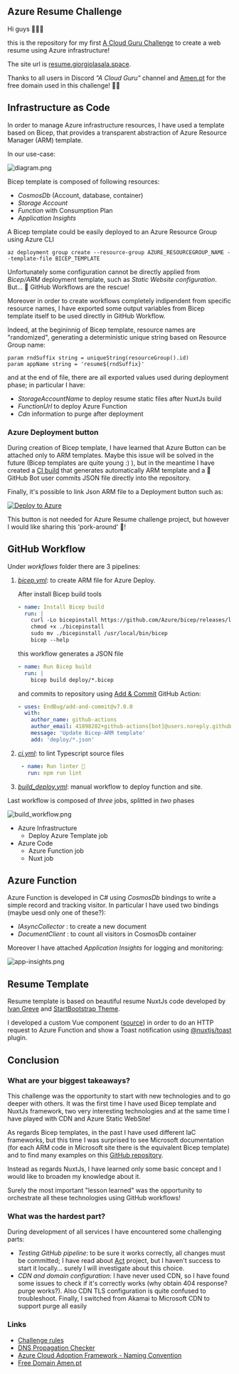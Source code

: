 ## Azure Resume Challenge

Hi guys 👋👋👋

this is the repository for my first [A Cloud Guru Challenge](https://acloudguru.com/blog/engineering/cloudguruchallenge-your-resume-in-azure) to create a web resume using Azure infrastructure!

The site url is [resume.giorgiolasala.space](https://resume.giorgiolasala.space).

Thanks to all users in Discord *"A Cloud Guru"* channel and [Amen.pt](https://www.amen.pt/) for the free domain used in this challenge! 🙏🙏

## Infrastructure as Code
In order to manage Azure infrastructure resources, I have used a template based on Bicep, that provides a transparent abstraction of Azure Resource Manager (ARM) template.

In our use-case:

![diagram.png](https://cdn.hashnode.com/res/hashnode/image/upload/v1621287630947/vygOC6yfm.png)

Bicep template is composed of following resources:
* _CosmosDb_ (Account, database, container)
* _Storage Account_ 
* _Function_ with Consumption Plan
* _Application Insights_

A Bicep template could be easily deployed to an Azure Resource Group using Azure CLI 

```
az deployment group create --resource-group AZURE_RESOURCEGROUP_NAME --template-file BICEP_TEMPLATE
```

Unfortunately some configuration cannot be directly applied from _Bicep/ARM_ deployment template, such as _Static Website configuration_.
But... 🚀 GitHub Workflows are the rescue!

Moreover in order to create workflows completely indipendent from specific resource names, I have exported some output variables from Bicep template itself to be used directly in GitHub Workflow.

Indeed, at the begininnig of Bicep template, resource names are "randomized", generating a deterministic unique string based on Resource Group name:

```
param rndSuffix string = uniqueString(resourceGroup().id)
param appName string = 'resume${rndSuffix}'
```

and at the end of file, there are all exported values used during deployment phase; in particular I have:
* _StorageAccountName_ to deploy resume static files after NuxtJs build
* _FunctionUrl_ to deploy Azure Function
* _Cdn_ information to purge after deployment

### Azure Deployment button
During creation of Bicep template, I have learned that Azure Button can be attached only to ARM templates. Maybe this issue will be solved in the future (Bicep templates are quite young :) ), but in the meantime I have created a [CI build](.github/workflows/bicep.yml) that generates automatically ARM template and a 🤖 GitHub Bot user commits JSON file directly into the repository.

Finally, it's possible to link Json ARM file to a Deployment button such as:

[![Deploy to Azure](https://aka.ms/deploytoazurebutton)](https://portal.azure.com/#create/Microsoft.Template/uri/https%3A%2F%2Fraw.githubusercontent.com%2Fsalem84%2Fazure-resume-challenge%2Fmaster%2Fdeploy%2Fmain.json)

This button is not needed for Azure Resume challenge project, but however I would like sharing this 'pork-around' 🐷!

## GitHub Workflow
Under _workflows_ folder there are 3 pipelines:
1. [*bicep.yml*](.github/workflows/bicep.yml):  to create ARM file for Azure Deploy. 

    After install Bicep build tools
    
    ```yaml
    - name: Install Bicep build
      run: | 
        curl -Lo bicepinstall https://github.com/Azure/bicep/releases/latest/download/bicep-linux-x64
        chmod +x ./bicepinstall
        sudo mv ./bicepinstall /usr/local/bin/bicep
        bicep --help
    ```
    
    this workflow generates a JSON file 
    
    ```yaml
    - name: Run Bicep build
      run: |
        bicep build deploy/*.bicep
    ```

    and commits to repository using [Add & Commit](https://github.com/EndBug/add-and-commit) GitHub Action:

    ```yaml
    - uses: EndBug/add-and-commit@v7.0.0
      with:
        author_name: github-actions
        author_email: 41898282+github-actions[bot]@users.noreply.github.com
        message: 'Update Bicep-ARM template'
        add: 'deploy/*.json'
    ```

2. [*ci.yml*](.github/workflows/bicep.yml): to lint Typescript source files

    ```yaml
     - name: Run linter 👀
       run: npm run lint
    ```

3. [*build_deploy.yml*](.github/workflows/bicep.yml): manual workflow to deploy function and site.  

Last workflow is composed of _three_ jobs, splitted in _two_ phases


![build_workflow.png](https://cdn.hashnode.com/res/hashnode/image/upload/v1621287662389/IiL3481Bg.png)

- Azure Infrastructure
    - Deploy Azure Template job
- Azure Code
    - Azure Function job
    - Nuxt job


## Azure Function
Azure Function is developed in C# using _CosmosDb_ bindings to write a simple record and tracking visitor.
In particular I have used two bindings (maybe uesd only one of these?):
* _IAsyncCollector<CounterStatsItem>_ : to create a new document
* _DocumentClient_ : to count all visitors in CosmosDb container

Moreover I have attached _Application Insights_ for logging and monitoring:

![app-insights.png](https://cdn.hashnode.com/res/hashnode/image/upload/v1621287680492/sAOsnP9fC.png)

## Resume Template

Resume template is based on beautiful resume NuxtJs code developed by [Ivan Greve](https://github.com/ivangreve/nuxt-resume) and [StartBootstrap Theme](https://github.com/startbootstrap/startbootstrap-resume/).

I developed a custom Vue component ([source](resume/components/Counter.vue)) in order to do an HTTP request to Azure Function and show a Toast notification using [@nuxtjs/toast](https://www.npmjs.com/package/@nuxtjs/toast) plugin.

## Conclusion

### What are your biggest takeaways?
This challenge was the opportunity to start with new technologies and to go deeper with others.
It was the first time I have used Bicep template and NuxtJs framework, two very interesting technologies and at the same time I have played with CDN and Azure Static WebSite!

As regards Bicep templates, in the past I have used different IaC frameworks, but this time I was surprised to see Microsoft documentation (for each ARM code in Microsoft site there is the equivalent Bicep template) and to find many examples on this [GitHub repository](https://github.com/Azure/bicep/tree/main/docs/examples).

Instead as regards NuxtJs, I have learned only some basic concept and I would like to broaden my knowledge about it.

Surely the most important "lesson learned" was the opportunity to orchestrate all these technologies using GitHub workflows!

### What was the hardest part?
During development of all services I have encountered some challenging parts:
* _Testing GitHub pipeline_: to be sure it works correctly, all changes must be committed; I have read about [Act](https://github.com/nektos/act) project, but I haven't success to start it locally... surely I will investigate about this choice.
* _CDN and domain configuration_: I have never used CDN, so I have found some issues to check if it's correctly works (why obtain 404 response? purge works?). Also CDN TLS configuration is quite confused to troubleshoot. Finally, I switched from Akamai to Microsoft CDN to support purge all easily


### Links
- [Challenge rules](https://acloudguru.com/blog/engineering/cloudguruchallenge-your-resume-in-azure)
- [DNS Propagation Checker](https://www.whatsmydns.net/)
- [Azure Cloud Adoption Framework - Naming Convention](https://docs.microsoft.com/en-us/azure/cloud-adoption-framework/ready/azure-best-practices/resource-naming)
- [Free Domain Amen.pt](https://www.amen.pt)
